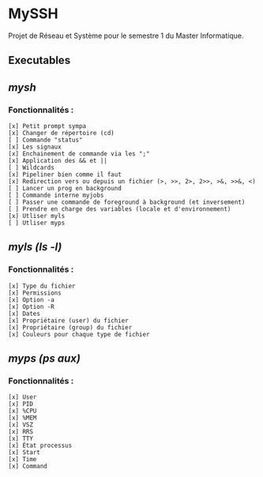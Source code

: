 # MySSH
Projet de Réseau et Système pour le semestre 1 du Master Informatique.

## Executables
## *mysh*  
### Fonctionnalités :
    [x] Petit prompt sympa
    [x] Changer de répertoire (cd)  
    [ ] Commande "status" 
    [x] Les signaux  
    [x] Enchainement de commande via les ";"  
    [x] Application des && et ||  
    [ ] Wildcards  
    [x] Pipeliner bien comme il faut  
    [x] Redirection vers ou depuis un fichier (>, >>, 2>, 2>>, >&, >>&, <)  
    [ ] Lancer un prog en background  
    [ ] Commande interne myjobs  
    [ ] Passer une commande de foreground à background (et inversement)  
    [ ] Prendre en charge des variables (locale et d'environnement) 
    [x] Utliser myls  
    [ ] Utliser myps  


## *myls (ls -l)*
### Fonctionnalités :
    [x] Type du fichier  
    [x] Permissions  
    [x] Option -a  
    [x] Option -R  
    [x] Dates  
    [x] Propriétaire (user) du fichier  
    [x] Propriétaire (group) du fichier   
    [x] Couleurs pour chaque type de fichier  

## *myps (ps aux)*
### Fonctionnalités :
    [x] User  
    [x] PID  
    [x] %CPU  
    [x] %MEM  
    [x] VSZ  
    [x] RRS  
    [x] TTY  
    [x] État processus  
    [x] Start  
    [x] Time  
    [x] Command  